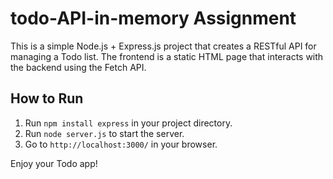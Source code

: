 # todo-API-in-memory Assignment

This is a simple Node.js + Express.js project that creates a RESTful API for managing a Todo list. The frontend is a static HTML page that interacts with the backend using the Fetch API.

## How to Run
1. Run `npm install express` in your project directory.
2. Run `node server.js` to start the server.
3. Go to `http://localhost:3000/` in your browser.

Enjoy your Todo app!
